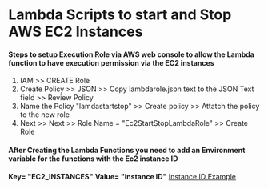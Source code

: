 # Lambda Scripts to start and Stop AWS EC2 Instances 

#### Steps to setup Execution Role via AWS web console to allow the Lambda function to have execution permission via the EC2 instances

1. IAM >> CREATE Role
1. Create Policy >> JSON >> Copy lambdarole.json text to the JSON Text field >> Review Policy
1. Name the Policy "lamdastartstop" >> Create policy >> Attatch the policy to the new role
1. Next >> Next >> Role Name = "Ec2StartStopLambdaRole" >> Create Role


#### After Creating the Lambda Functions you need to add an Environment variable for the functions with the Ec2 instance ID
**Key= "EC2_INSTANCES"**
**Value= "instance ID"**
[Instance ID Example](https://docs.aws.amazon.com/elasticbeanstalk/latest/dg/images/clearbox-view-ec2-instances-3.png)

